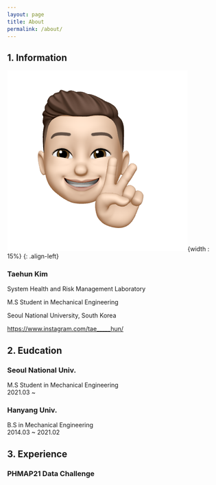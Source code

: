 ```yaml
---
layout: page
title: About
permalink: /about/
---
```


## 1. Information

![image](/public/img/kth1.png){width : 15%}
{: .align-left}

### Taehun Kim <br>

System Health and Risk Management Laboratory

M.S Student in Mechanical Engineering

Seoul National University, South Korea

https://www.instagram.com/tae_____hun/

## 2. Eudcation

### Seoul National Univ.
M.S Student in Mechanical Engineering<br>
2021.03 ~

### Hanyang Univ.
B.S in Mechanical Engineering<br>
2014.03 ~ 2021.02

## 3. Experience

### PHMAP21 Data Challenge
